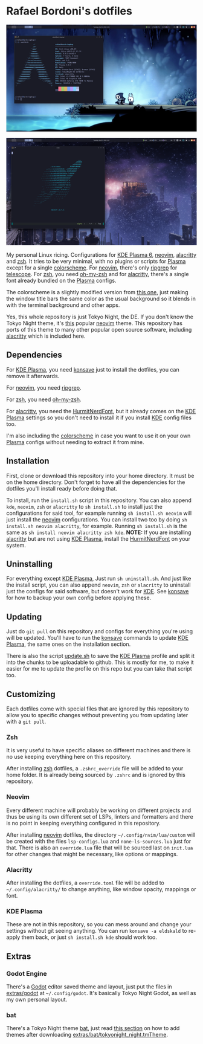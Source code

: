 # Rafael Bordoni's dotfiles

![](images/ss1.png)

![](images/ss2.png)

My personal Linux ricing. Configurations for [KDE Plasma 6](https://kde.org/plasma-desktop/), [neovim](https://neovim.io), [alacritty](https://alacritty.org/) and [zsh](https://wiki.archlinux.org/title/zsh). It tries to be very minimal, with no plugins or scripts for [Plasma](https://kde.org/plasma-desktop/) except for a single [colorscheme](TokyoNight.colors). For [neovim](https://neovim.io), there's only [ripgrep](https://github.com/BurntSushi/ripgrep) for [telescope](https://github.com/nvim-telescope/telescope.nvim). For [zsh](https://wiki.archlinux.org/title/zsh), you need [oh-my-zsh](https://ohmyz.sh/) and for [alacritty](https://alacritty.org/), there's a single font already bundled on the [Plasma](https://kde.org/plasma-desktop/) configs.

The colorscheme is a slightly modified version from [this one](https://github.com/Jayy-Dev/Plasma-Tokyo-Night/blob/plasma-6/colorscheme/TokyoNight.colors), just making the window title bars the same color as the usual background so it blends in with the terminal background and other apps.

Yes, this whole repository is just Tokyo Night, the DE. If you don't know the Tokyo Night theme, it's [this](https://github.com/folke/tokyonight.nvim) popular [neovim](https://neovim.io) theme. This repository has ports of this theme to many other popular open source software, including [alacritty](https://alacritty.org/) which is included here.

## Dependencies

For [KDE Plasma](https://kde.org/plasma-desktop/), you need [konsave](https://github.com/Prayag2/konsave) just to install the dotfiles, you can remove it afterwards.

For [neovim](https://neovim.io), you need [ripgrep](https://github.com/BurntSushi/ripgrep).

For [zsh](https://wiki.archlinux.org/title/zsh), you need [oh-my-zsh](https://ohmyz.sh/).

For [alacritty](https://alacritty.org/), you need the [HurmitNerdFont](Hermit.zip), but it already comes on the [KDE Plasma](https://kde.org/plasma-desktop/) settings so you don't need to install it if you install [KDE](https://kde.org/plasma-desktop/) config files too.

I'm also including the [colorscheme](TokyoNight.colors) in case you want to use it on your own [Plasma](https://kde.org/plasma-desktop/) configs without needing to extract it from mine.

## Installation

First, clone or download this repository into your home directory. It must be on the home directory. Don't forget to have all the dependencies for the dotfiles you'll install ready before doing that.

To install, run the `install.sh` script in this repository. You can also append `kde`, `neovim`, `zsh` or `alacritty` to `sh install.sh` to install just the configurations for said tool, for example running `sh install.sh neovim` will just install the [neovim](https://neovim.io) configurations. You can install two too by doing `sh install.sh neovim alacritty`, for example. Running `sh install.sh` is the same as `sh install neovim alacritty zsh kde`. __NOTE:__ If you are installing [alacritty](https://alacritty.org/) but are not using [KDE Plasma](https://kde.org/plasma-deskotp/), install the [HurmitNerdFont](Hermit.zip) on your system.

## Uninstalling

For everything except [KDE Plasma](https://kde.org/plasma-desktop/), Just run `sh uninstall.sh`. And just like the install script, you can also append `neovim`, `zsh` or `alacritty` to uninstall just the configs for said software, but doesn't work for [KDE](https://kde.org/plasma-desktop/). See [konsave](https://github.com/Prayag2/konsave) for how to backup your own config before applying these.

## Updating

Just do `git pull` on this repository and configs for everything you're using will be updated. You'll have to run the [konsave](https://github.com/Prayag2/konsave) commands to update [KDE Plasma](http://kde.org/plasma-desktop/), the same ones on the installation section.

There is also the script [update.sh](kde/update.sh) to save the [KDE Plasma](https://kde.org/plasma-desktop/) profile and split it into the chunks to be uploadable to github. This is mostly for me, to make it easier for me to update the profile on this repo but you can take that script too.

## Customizing

Each dotfiles come with special files that are ignored by this repository to allow you to specific changes without preventing you from updating later with a `git pull`.

### Zsh

It is very useful to have specific aliases on different machines and there is no use keeping everything here on this repository.

After installing [zsh](https://wiki.archlinux.org/title/zsh) dotfiles, a `.zshrc_override` file will be added to your home folder. It is already being sourced by `.zshrc` and is ignored by this repository.

### Neovim

Every different machine will probably be working on different projects and thus be using its own different set of LSPs, linters and formatters and there is no point in keeping everything configured in this repository.

After installing [neovim](https://neovim.io) dotfiles, the directory `~/.config/nvim/lua/custom` will be created with the files `lsp-configs.lua` and `none-ls-sources.lua` just for that. There is also an `override.lua` file that will be sourced last on `init.lua` for other changes that might be necessary, like options or mappings.

### Alacritty

After installing the dotfiles, a `override.toml` file will be added to `~/.config/alacritty/` to change anything, like window opacity, mappings or font.

### KDE Plasma

These are not in this repository, so you can mess around and change your settings without git seeing anything. You can run `konsave -a eldskald` to re-apply them back, or just `sh install.sh kde` should work too.

## Extras

### Godot Engine

There's a [Godot](https://godotengine.org/) editor saved theme and layout, just put the files in [extras/godot](extras/godot) at `~/.config/godot`. It's basically Tokyo Night Godot, as well as my own personal layout.

### bat

There's a Tokyo Night theme [bat](https://github.com/sharkdp/bat), just read [this section](https://github.com/sharkdp/bat#adding-new-themes) on how to add themes after downloading [extras/bat/tokyonight_night.tmTheme](extras/bat/tokyonight_night.tmTheme).
